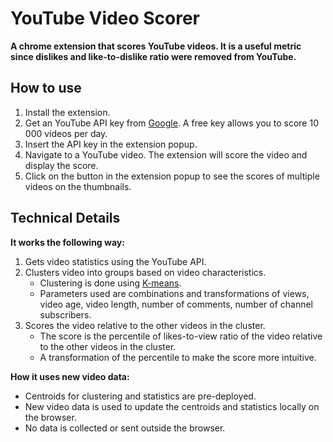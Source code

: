 # YouTube Video Scorer

**A chrome extension that scores YouTube videos. It is a useful metric since dislikes and like-to-dislike ratio were removed from YouTube.**

## How to use

1. Install the extension.
2. Get an YouTube API key from [Google](https://console.developers.google.com/apis/credentials). A free key allows you to score 10 000 videos per day.
3. Insert the API key in the extension popup.
4. Navigate to a YouTube video. The extension will score the video and display the score.
5. Click on the button in the extension popup to see the scores of multiple videos on the thumbnails. 

## Technical Details

**It works the following way:**
1. Gets video statistics using the YouTube API.
2. Clusters video into groups based on video characteristics. 
    * Clustering is done using [K-means](https://en.wikipedia.org/wiki/K-means_clustering).
    * Parameters used are combinations and transformations of views, video age, video length, number of comments, number of channel subscribers.
3. Scores the video relative to the other videos in the cluster.
    * The score is the percentile of likes-to-view ratio of the video relative to the other videos in the cluster.
    * A transformation of the percentile to make the score more intuitive.

**How it uses new video data:**
* Centroids for clustering and statistics are pre-deployed.
* New video data is used to update the centroids and statistics locally on the browser.
* No data is collected or sent outside the browser.